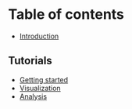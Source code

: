 # Table of contents

* [Introduction](README.md)

## Tutorials
* [Getting started](tutorials/getting_started.md)
* [Visualization](tutorials/visualization.md)
* [Analysis](tutorials/analysis_tools.md)

